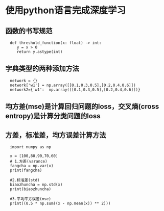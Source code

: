 # 使用python语言完成深度学习

## 函数的书写规范
   
      def threshold_function(x: float) -> int:
         y = x > 0
         return y.astype(int)

## 字典类型的两种添加方法

      network = {}
      network['w1'] = np.array([[0.1,0.3,0.5],[0.2,0.4,0.6]])
      network2={'w1':  np.array([[0.1,0.3,0.5],[0.2,0.4,0.6]])}
      
## 均方差(mse)是计算回归问题的loss，交叉熵(cross entropy)是计算分类问题的loss

##  方差，标准差，均方误差计算方法

      import numpy as np

      x = [100,80,90,70,60]
      # 1.方差(varance)
      fangcha = np.var(x)
      print(fangcha)

      #2.标准差(std)
      biaozhuncha = np.std(x)
      print(biaozhuncha)

      #3.平均平方误差(mse)
      print((0.5 * np.sum((x - np.mean(x)) ** 2)))
